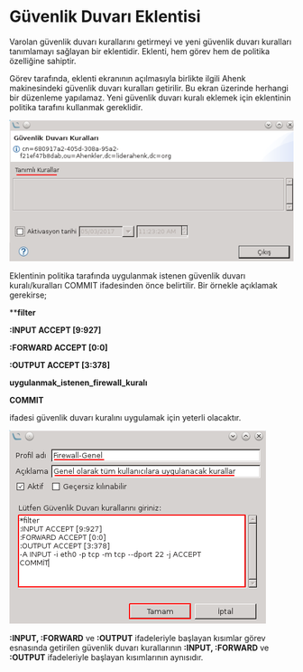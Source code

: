 # Güvenlik Duvarı Eklentisi

Varolan güvenlik duvarı kurallarını getirmeyi ve yeni güvenlik duvarı kuralları tanımlamayı sağlayan bir eklentidir. Eklenti, hem görev hem de politika özelliğine sahiptir.

Görev tarafında, eklenti ekranının açılmasıyla birlikte ilgili Ahenk makinesindeki güvenlik duvarı kuralları getirilir. Bu ekran üzerinde herhangi bir düzenleme yapılamaz. Yeni güvenlik duvarı kuralı eklemek için eklentinin politika tarafını kullanmak gereklidir.

![Firewall Eklenti](images/firewall-eklenti.png)

Eklentinin politika tarafında uygulanmak istenen güvenlik duvarı kuralı/kuralları COMMIT ifadesinden önce belirtilir. Bir örnekle açıklamak gerekirse;


****filter**

**:INPUT ACCEPT [9:927]**

**:FORWARD ACCEPT [0:0]**

**:OUTPUT ACCEPT [3:378]**

**uygulanmak_istenen_firewall_kuralı**

**COMMIT**


ifadesi güvenlik duvarı kuralını uygulamak için yeterli olacaktır.

![Firewall Politika](images/firewall-politika.png)

**:INPUT, :FORWARD** ve **:OUTPUT** ifadeleriyle başlayan kısımlar görev esnasında getirilen güvenlik duvarı kurallarının **:INPUT, :FORWARD** ve **:OUTPUT** ifadeleriyle başlayan kısımlarının aynısıdır.
